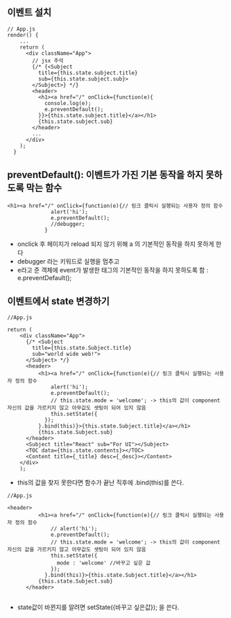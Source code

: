 
## 이벤트 설치 
```
// App.js
render() {
    ...
    return (
      <div className="App">
        // jsx 주석
        {/* {<Subject 
          title={this.state.subject.title} 
          sub={this.state.subject.sub}>
        </Subject>} */}
        <header>
          <h1><a href="/" onClick={function(e){
            console.log(e);
            e.preventDefault();
          }}>{this.state.subject.title}</a></h1>
          {this.state.subject.sub}
        </header>
        ...
      </div>
    );
  }   
```


## preventDefault(): 이벤트가 가진 기본 동작을 하지 못하도록 막는 함수
```
<h1><a href="/" onClick={function(e){// 링크 클릭시 실행되는 사용자 정의 함수
              alert('hi');
              e.preventDefault();
              //debugger;
            }
```
- onclick 후 페이지가 reload 되지 않기 위해 a 의 기본적인 동작을 하지 못하게 한다
- debugger 라는 키워드로 실행을 멈추고 
- e라고 준 객체에 event가 발생한 태그의 기본적인 동작을 하지 못하도록 함 : e.preventDefault();


## 이벤트에서 state 변경하기

```
//App.js

return (
    <div className="App">
      {/* <Subject 
        title={this.state.Subject.title}
        sub="world wide web!">
      </Subject> */}
      <header>
          <h1><a href="/" onClick={function(e){// 링크 클릭시 실행되는 사용자 정의 함수
              alert('hi');
              e.preventDefault();
              // this.state.mode = 'welcome'; -> this의 값이 component 자신의 값을 가르키지 않고 아무값도 셋팅이 되어 있지 않음 
              this.setState({
            });
          }.bind(this)}>{this.state.Subject.title}</a></h1> 
          {this.state.Subject.sub}    
      </header>
      <Subject title="React" sub="For UI"></Subject>
      <TOC data={this.state.contents}></TOC> 
      <Content title={_title} desc={_desc}></Content>
    </div>
    );

```
- this의 값을 찾지 못한다면 함수가 끝난 직후에 .bind(this)를 쓴다.

```
//App.js

<header>
          <h1><a href="/" onClick={function(e){// 링크 클릭시 실행되는 사용자 정의 함수
              // alert('hi');
              e.preventDefault();
              // this.state.mode = 'welcome'; -> this의 값이 component 자신의 값을 가르키지 않고 아무값도 셋팅이 되어 있지 않음 
              this.setState({              
                mode : 'welcome' //바꾸고 싶은 값
              });
            }.bind(this)}>{this.state.Subject.title}</a></h1> 
          {this.state.Subject.sub}    
      </header>
      
```
- state값이 바뀐지를 알려면 setState({바꾸고 싶은값}); 을 쓴다.
